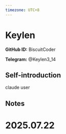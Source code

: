 ```yaml
---
timezone: UTC+8
---
```


# Keylen

**GitHub ID:** BiscuitCoder

**Telegram:** @Keylen3_14

## Self-introduction

claude user

## Notes

<!-- Content_START -->

# 2025.07.22


<!-- Content_END -->
